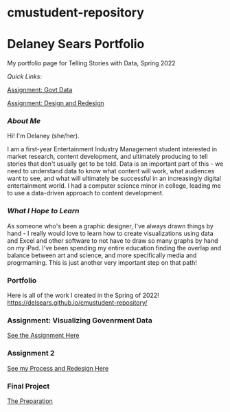 # cmustudent-repository
# **Delaney Sears Portfolio**
My portfolio page for Telling Stories with Data, Spring 2022

*Quick Links*:

[Assignment: Govt Data](https://delsears.github.io/cmustudent-repository/#assignment-visualizing-govenrment-data)

[Assignment: Design and Redesign](https://delsears.github.io/cmustudent-repository/#assignment-2)

### *About Me*
Hi! I'm Delaney (she/her). 

I am a first-year Entertainment Industry Management student interested in market research, content development, and ultimately producing to tell stories that don't usually get to be told. Data is an important part of this - we need to understand data to know what content will work, what audiences want to see, and what will ultimately be successful in an increasingly digital entertainment world. I had a computer science minor in college, leading me to use a data-driven approach to content development.

### *What I Hope to Learn*
As someone who's been a graphic designer, I've always drawn things by hand - I really would love to learn how to create visualizations using data and Excel and other software to not have to draw so many graphs by hand on my iPad. I've been spending my entire education finding the overlap and balance between art and science, and more specifically media and progrmaming. This is just another very important step on that path! 

### Portfolio 
Here is all of the work I created in the Spring of 2022! 
https://delsears.github.io/cmustudent-repository/ 

### Assignment: Visualizing Govenrment Data
[See the Assignment Here](govtdata_sears.md)

### **Assignment 2**
[See my Process and Redesign Here](redesign_sears.md)

### **Final Project**
[The Preparation](finalproject_sears.md) 
